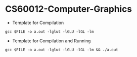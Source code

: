 # CS60012-Computer-Graphics

- Template for Compilation 
```
gcc $FILE -o a.out -lglut -lGLU -lGL -lm
```

- Template for Compilation and Running
```
gcc $FILE -o a.out -lglut -lGLU -lGL -lm && ./a.out
```